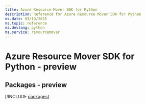 ```yaml
---
title: Azure Resource Mover SDK for Python
description: Reference for Azure Resource Mover SDK for Python
ms.date: 03/10/2025
ms.topic: reference
ms.devlang: python
ms.service: resourcemover
---
```

# Azure Resource Mover SDK for Python - preview
## Packages - preview
[!INCLUDE [packages](resource-mover-index.md)]
